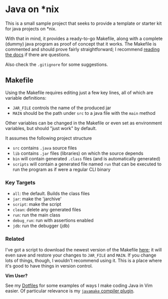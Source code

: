 # Java on \*nix

This is a small sample project that seeks to provide a template or starter kit
for java projects on \*nix.

With that in mind, it provides a ready-to-go Makefile, along with a complete
(dummy) java program as proof of concept that it works. The Makefile is
commented and should prove fairly straightforward; I recommend [reading the
docs][make] if there are questions.

Also check the `.gitignore` for some suggestions.

## Makefile

Using the Makefile requires editing just a few key lines, all of which are
variable definitions:

- `JAR_FILE` controls the name of the produced jar
- `MAIN` should be the path under `src` to a java file with the `main` method

Other variables can be changed in the Makefile or even set as environment
variables, but should "just work" by default.

It assumes the following project structure

- `src` contains `.java` source files
- `lib` contains `.jar` files (libraries) on which the source depends
- `bin` will contain generated `.class` files (and is automatically generated)
- `scripts` will contain a generated file named `run` that can be executed to
  run the program as if were a regular CLI binary

### Key Targets

- `all`: the default. Builds the class files
- `jar`: make the 'jarchive'
- `script`: make the script
- `clean`: delete any generated files
- `run`: run the main class
- `debug_run`: run with assertions enabled
- `jdb`: run the debugger (jdb)

### Related

I've got a script to download the newest version of the Makefile [here][script];
it will even save and restore your changes to `JAR_FILE` and `MAIN`. If you
change lots of things, though, I wouldn't recommend using it. This is a place
where it's good to have things in version control.

__Vim User?__

See my [Dotfiles][Dotfiles] for some examples of ways I make coding Java in Vim
easier. Of particular relevance is my [`javamake` compiler plugin][compiler].

[make]: https://www.gnu.org/software/make/manual/html_node/index.html#Top
[Dotfiles]: https://github.com/benknoble/Dotfiles/tree/master/links/vim
[compiler]: https://github.com/benknoble/Dotfiles/blob/master/links/vim/compiler/javamake.vim
[script]: https://github.com/benknoble/Dotfiles/blob/master/links/bin/java-update-mfile
